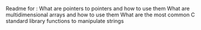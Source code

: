 Readme for :
What are pointers to pointers and how to use them
What are multidimensional arrays and how to use them
What are the most common C standard library functions to manipulate strings
